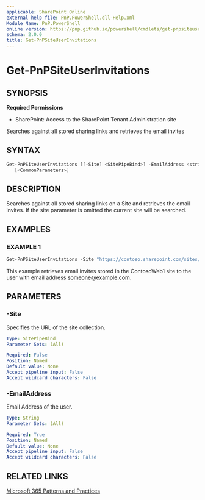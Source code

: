 ```yaml
---
applicable: SharePoint Online
external help file: PnP.PowerShell.dll-Help.xml
Module Name: PnP.PowerShell
online version: https://pnp.github.io/powershell/cmdlets/get-pnpsiteuserinvitations
schema: 2.0.0
title: Get-PnPSiteUserInvitations
---
```


# Get-PnPSiteUserInvitations

## SYNOPSIS

**Required Permissions**

* SharePoint: Access to the SharePoint Tenant Administration site

Searches against all stored sharing links and retrieves the email invites

## SYNTAX

```powershell
Get-PnPSiteUserInvitations [[-Site] <SitePipeBind>] -EmailAddress <string>
   [<CommonParameters>]
```

## DESCRIPTION
Searches against all stored sharing links on a Site and retrieves the email invites. If the site parameter is omitted the current site will be searched.
## EXAMPLES

### EXAMPLE 1
```powershell
Get-PnPSiteUserInvitations -Site "https://contoso.sharepoint.com/sites/ContosoWeb1/" -EmailAddress someone@example.com
```

This example retrieves email invites stored in the ContosoWeb1 site to the user with email address someone@example.com.

## PARAMETERS

### -Site
Specifies the URL of the site collection.

```yaml
Type: SitePipeBind
Parameter Sets: (All)

Required: False
Position: Named
Default value: None
Accept pipeline input: False
Accept wildcard characters: False
```

### -EmailAddress
Email Address of the user.

```yaml
Type: String
Parameter Sets: (All)

Required: True
Position: Named
Default value: None
Accept pipeline input: False
Accept wildcard characters: False
```

## RELATED LINKS

[Microsoft 365 Patterns and Practices](https://aka.ms/m365pnp)

